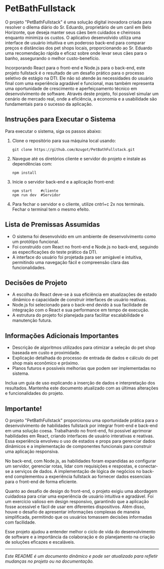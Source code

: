 
# PetBathFullstack

O projeto "PetBathFullstack" é uma solução digital inovadora criada para resolver o dilema diário do Sr. Eduardo, proprietário de um canil em Belo Horizonte, que deseja manter seus cães bem cuidados e cheirosos enquanto minimiza os custos. O aplicativo desenvolvido utiliza uma interface de usuário intuitiva e um poderoso back-end para comparar preços e distâncias dos pet shops locais, proporcionando ao Sr. Eduardo uma recomendação rápida e eficaz sobre onde levar seus cães para o banho, assegurando o melhor custo-benefício.

Incorporando React para o front-end e Node.js para o back-end, este projeto fullstack é o resultado de um desafio prático para o processo seletivo de estágio na DTI. Ele não só atende às necessidades do usuário final com uma experiência agradável e funcional, mas também representa uma oportunidade de crescimento e aperfeiçoamento técnico em desenvolvimento de software. Através deste projeto, foi possível simular um cenário de mercado real, onde a eficiência, a economia e a usabilidade são fundamentais para o sucesso da aplicação.

## Instruções para Executar o Sistema

Para executar o sistema, siga os passos abaixo:

1. Clone o repositório para sua máquina local usando:
   ```
   git clone https://github.com/Azugot/PetBathFullstack.git
   ```
2. Navegue até os diretórios cliente e servidor do projeto e instale as dependências com:
   ```
   npm install
   ```
3. Inicie o servidor back-end e a aplicação front-end:
   ```
   npm start    #cliente
   npm run dev  #Servidor
   ```
4. Para fechar o servidor e o cliente, utilize cntrl+c 2x nos terminais. Fechar o terminal tem o mesmo efeito.

## Lista de Premissas Assumidas

- O sistema foi desenvolvido em um ambiente de desenvolvimento como um protótipo funcional.
- Foi construído com React no front-end e Node.js no back-end, seguindo as especificações do teste prático da DTI.
- A interface do usuário foi projetada para ser amigável e intuitiva, permitindo uma navegação fácil e compreensão clara das funcionalidades.

## Decisões de Projeto

- A escolha do React deve-se à sua eficiência em atualizações de estado dinâmico e capacidade de construir interfaces de usuário reativas.
- Node.js foi selecionado para o back-end devido à sua facilidade de integração com o React e sua performance em tempo de execução.
- A estrutura do projeto foi planejada para facilitar escalabilidade e manutenção futura.

## Informações Adicionais Importantes

- Descrição de algoritmos utilizados para otimizar a seleção do pet shop baseada em custo e proximidade.
- Explicação detalhada do processo de entrada de dados e cálculo do pet shop mais econômico e próximo.
- Planos futuros e possíveis melhorias que podem ser implementadas no sistema.

Inclua um guia de uso explicando a inserção de dados e interpretação dos resultados. Mantenha este documento atualizado com as últimas alterações e funcionalidades do projeto.


## Importante!
O projeto "PetBathFullstack" proporcionou uma oportunidade prática para o desenvolvimento de habilidades fullstack por integrar front-end e back-end em uma solução coesa. Trabalhando no front-end, foi possível aprimorar habilidades em React, criando interfaces de usuário interativas e reativas. Essa experiência envolveu o uso de estados e props para gerenciar dados dinâmicos e a implementação de componentes funcionais para construir uma aplicação responsiva.

No back-end, com Node.js, as habilidades foram expandidas ao configurar um servidor, gerenciar rotas, lidar com requisições e respostas, e conectar-se a serviços de dados. A implementação de lógica de negócios no back-end complementou a experiência fullstack ao fornecer dados essenciais para o front-end de forma eficiente.

Quanto ao desafio de design do front-end, o projeto exigiu uma abordagem cuidadosa para criar uma experiência de usuário intuitiva e agradável. Foi um exercício valioso em design responsivo, garantindo que a aplicação fosse acessível e fácil de usar em diferentes dispositivos. Além disso, houve o desafio de apresentar informações complexas de maneira simplificada, permitindo que os usuários tomassem decisões informadas com facilidade.

Esse projeto ajudou a entender melhor o ciclo de vida do desenvolvimento de software e a importância da colaboração e do planejamento na criação de soluções eficazes e escaláveis.

---

*Este README é um documento dinâmico e pode ser atualizado para refletir mudanças no projeto ou na documentação.*
